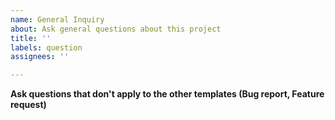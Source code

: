 ```yaml
---
name: General Inquiry
about: Ask general questions about this project
title: ''
labels: question
assignees: ''

---
```


**Ask questions that don't apply to the other templates (Bug report, Feature request)**
